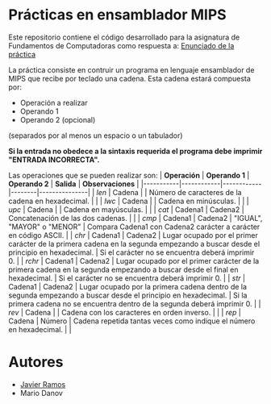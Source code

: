 # Prácticas en ensamblador MIPS
Este repositorio contiene el código desarrollado para la asignatura de Fundamentos de Computadoras como respuesta a: [Enunciado de la práctica](./Enunciado.pdf)

La práctica consiste en contruir un programa en lenguaje ensamblador de MIPS que recibe por teclado una cadena.
Esta cadena estará compuesta por:
- Operación a realizar
- Operando 1
- Operando 2 (opcional)
  
(separados por al menos un espacio o un tabulador)

**Si la entrada no obedece a la sintaxis requerida el programa debe imprimir "ENTRADA INCORRECTA".**

Las operaciones que se pueden realizar son:
| **Operación** | **Operando 1** | **Operando 2** | **Salida** | **Observaciones** |
|-----------|------------|------------|--------|---------------|
| *len*   | Cadena     |            | Número de caracteres de la cadena en hexadecimal. | |
| *lwc*   | Cadena     |            | Cadena en minúsculas. | |
| *upc*   | Cadena     |            | Cadena en mayúsculas. | |
| *cat*   | Cadena1    | Cadena2    | Concatenación de las dos cadenas. | |
| *cmp*   | Cadena1    | Cadena2    | "IGUAL", "MAYOR" o "MENOR" | Compara Cadena1 con Cadena2 carácter a carácter en código ASCII. |
| *chr*   | Cadena1    | Cadena2    | Lugar ocupado por el primer carácter de la primera cadena en la segunda empezando a buscar desde el principio en hexadecimal. | Si el carácter no se encuentra deberá imprimir 0. |
| *rchr*  | Cadena1    | Cadena2    | Lugar ocupado por el primer carácter de la primera cadena en la segunda empezando a buscar desde el final en hexadecimal. | Si el carácter no se encuentra deberá imprimir 0. |
| *str*   | Cadena1    | Cadena2    | Lugar ocupado por la primera cadena dentro de la segunda empezando a buscar desde el principio en hexadecimal. | Si la primera cadena no se encuentra dentro de la segunda deberá imprimir 0. |
| *rev*   | Cadena     |            | Cadena con los caracteres en orden inverso. | |
| *rep*   | Cadena     | Número     | Cadena repetida tantas veces como indique el número en hexadecimal. | |

# Autores
- [Javier Ramos](https://github.com/JaviGames184)
- Mario Danov
